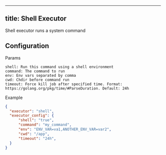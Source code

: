 
---
title: Shell Executor
---

Shell executor runs a system command

## Configuration

Params

```
shell: Run this command using a shell environment
command: The command to run
env: Env vars separated by comma
cwd: Chdir before command run
timeout: Force kill job after specified time. Format: https://golang.org/pkg/time/#ParseDuration. Default: 24h
```

Example

```json
{
  "executor": "shell",
  "executor_config": {
      "shell": "true",
      "command": "my_command",
      "env": "ENV_VAR=va1,ANOTHER_ENV_VAR=var2",
      "cwd": "/app",
      "timeout": "24h",
  }
}
```
